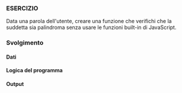 ### ESERCIZIO
Data una parola dell'utente, creare una funzione che verifichi che la suddetta sia palindroma senza usare le funzioni built-in di JavaScript.

### Svolgimento

#### Dati

#### Logica del programma

#### Output